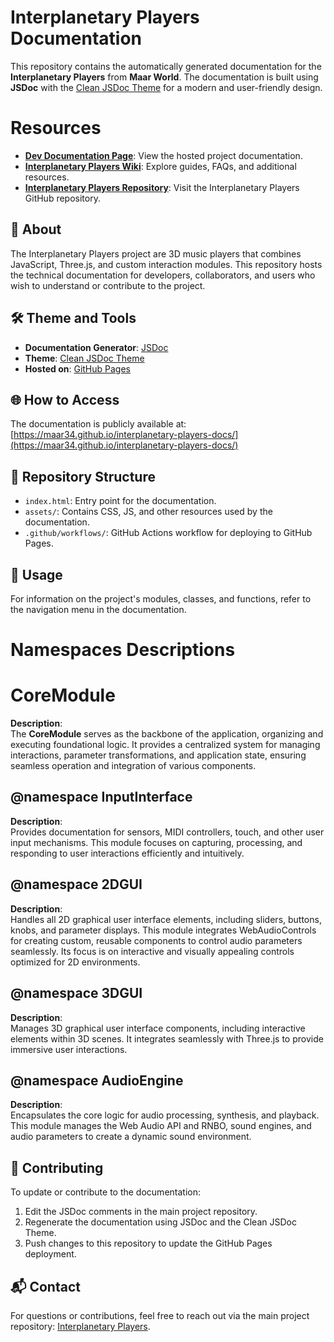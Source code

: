 # Interplanetary Players Documentation

This repository contains the automatically generated documentation for the **Interplanetary Players** from **Maar World**. The documentation is built using **JSDoc** with the [Clean JSDoc Theme](https://github.com/ankitskvmdam/clean-jsdoc-theme) for a modern and user-friendly design.

# Resources

- [**Dev Documentation Page**](https://maar34.github.io/interplanetary-players-docs/): View the hosted project documentation.
- [**Interplanetary Players Wiki**](https://github.com/maar34/interplanetary-players/wiki): Explore guides, FAQs, and additional resources.
- [**Interplanetary Players Repository**](https://github.com/maar34/interplanetary-players): Visit the Interplanetary Players GitHub repository.

## 📖 About
The Interplanetary Players project are 3D music players that combines JavaScript, Three.js, and custom interaction modules. This repository hosts the technical documentation for developers, collaborators, and users who wish to understand or contribute to the project.

## 🛠️ Theme and Tools
- **Documentation Generator**: [JSDoc](https://jsdoc.app/)
- **Theme**: [Clean JSDoc Theme](https://github.com/ankitskvmdam/clean-jsdoc-theme)
- **Hosted on**: [GitHub Pages](https://pages.github.com/)

## 🌐 How to Access
The documentation is publicly available at:
[https://maar34.github.io/interplanetary-players-docs/](https://maar34.github.io/interplanetary-players-docs/)

## 📂 Repository Structure
- `index.html`: Entry point for the documentation.
- `assets/`: Contains CSS, JS, and other resources used by the documentation.
- `.github/workflows/`: GitHub Actions workflow for deploying to GitHub Pages.

## 🚀 Usage
For information on the project's modules, classes, and functions, refer to the navigation menu in the documentation.

# Namespaces Descriptions

# CoreModule

**Description**:  
The **CoreModule** serves as the backbone of the application, organizing and executing foundational logic. It provides a centralized system for managing interactions, parameter transformations, and application state, ensuring seamless operation and integration of various components.

## @namespace InputInterface
**Description**:  
Provides documentation for sensors, MIDI controllers, touch, and other user input mechanisms. This module focuses on capturing, processing, and responding to user interactions efficiently and intuitively.

## @namespace 2DGUI
**Description**:  
Handles all 2D graphical user interface elements, including sliders, buttons, knobs, and parameter displays. This module integrates WebAudioControls for creating custom, reusable components to control audio parameters seamlessly. Its focus is on interactive and visually appealing controls optimized for 2D environments.

## @namespace 3DGUI
**Description**:  
Manages 3D graphical user interface components, including interactive elements within 3D scenes. It integrates seamlessly with Three.js to provide immersive user interactions.

## @namespace AudioEngine
**Description**:  
Encapsulates the core logic for audio processing, synthesis, and playback. This module manages the Web Audio API and RNBO, sound engines, and audio parameters to create a dynamic sound environment.


## 📝 Contributing
To update or contribute to the documentation:
1. Edit the JSDoc comments in the main project repository.
2. Regenerate the documentation using JSDoc and the Clean JSDoc Theme.
3. Push changes to this repository to update the GitHub Pages deployment.

## 📬 Contact
For questions or contributions, feel free to reach out via the main project repository: [Interplanetary Players](https://github.com/maar34/interplanetary-players).

